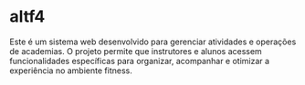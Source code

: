 # altf4
Este é um sistema web desenvolvido para gerenciar atividades e operações de academias. O projeto permite que instrutores e alunos acessem funcionalidades específicas para organizar, acompanhar e otimizar a experiência no ambiente fitness.
